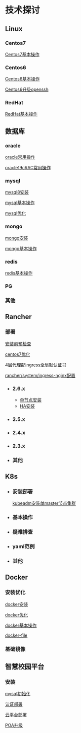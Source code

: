 #  技术探讨 
##  Linux 

   ### Centos7
  [Centos7基本操作](centos/centos7基本操作.md)

   ### Centos6
  [Centos6基本操作](centos/centos6基本操作.md)

[Centos6升级openssh](centos/centos6升级openssh.md)

   ###  RedHat

  [RedHat基本操作](redhat/redhat-basic.md)

## 数据库 
  ### oracle
  [oracle常用操作](db/oracle常用操作.md)

  [oracle19cRAC常用操作](db/oracle19cRAC常用操作.md)

  ### mysql

  [mysql8安装](db/mysql8安装.md)

  [mysql基本操作](db/mysql基本操作.md)

  [mysql优化](db/mysql优化.md)

  ### mongo

  [mongo安装](db/mongo安装.md)

  [mongo基本操作](db/mongo基本操作.md)

  ### redis

  [redis基本操作](db/redis基本操作.md)

  ### PG
  ### 其他

## Rancher ## 
  ### 部署

  [安装前预检查](rancher/安装前预检查.md)

  [centos7优化](rancher/centos7优化.md)

  [4层代理配Ingress全局默认证书](rancher/4layer-ingress.md)

  [rancher/system/ingress-nginx配置](rancher/ingress-nginx.md)

- ### 2.6.x

  - [单节点安装](rancher/2.6单节点安装.md)
  - [HA安装](rancher/2.6HA安装.md)

- ### 2.5.x

- ### 2.4.x

- ### 2.3.x

- ### 其他

## K8s ## 
- ### 安装部署
   [kubeadm安装单master节点集群](k8s/kubeadm部署k8s-单master节点.md)
   
- ### 基本操作
- ### 疑难排查
- ### yaml范例
- ### 其他

## Docker ## 
 ### 安装优化

  [docker安装](docker/docker安装.md)

  [docker优化](docker/docker优化.md)

  [docker基本操作](docker/docker基本操作.md)

  [docker-file](docker/docker-file.md)


 ### 基础镜像

 

## 智慧校园平台 ## 

### 安装

  [mysql初始化](zhxy/mysql初始化.md)

  [认证部署](zhxy/认证部署.md)

  [云平台部署](zhxy/云平台部署.md)

 [POA升级](zhxy/POA升级.md)
